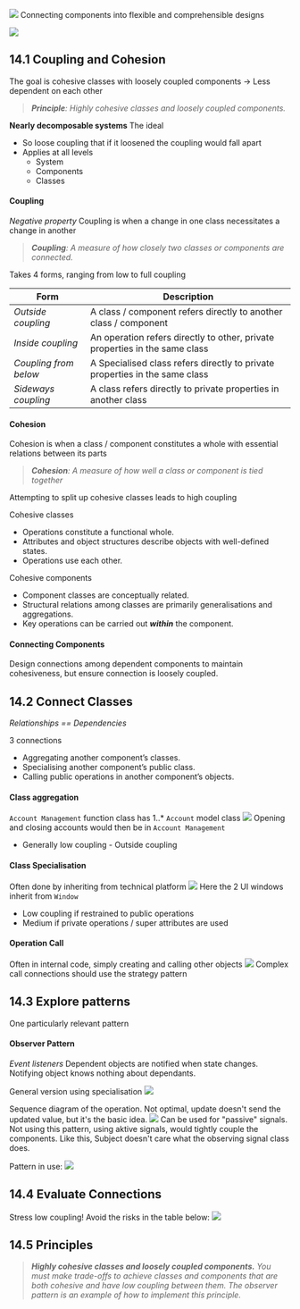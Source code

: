 ![](Pasted%20image%2020230928161250.png)
Connecting components into flexible and comprehensible designs

![](Pasted%20image%2020230928162912.png)

## 14.1 Coupling and Cohesion
The goal is cohesive classes with loosely coupled components -> Less dependent on each other
>***Principle**: Highly cohesive classes and loosely coupled components.*

**Nearly decomposable systems**
The ideal
- So loose coupling that if it loosened the coupling would fall apart
- Applies at all levels
	- System
	- Components
	- Classes

#### Coupling
*Negative property*
Coupling is when a change in one class necessitates a change in another
>***Coupling**: A measure of how closely two classes or components are connected.*

Takes 4 forms, ranging from low to full coupling

| Form                  | Description                                                                 |
| --------------------- | --------------------------------------------------------------------------- |
| *Outside coupling*    | A class / component refers directly to another class / component            |
| *Inside coupling*     | An operation refers directly to other, private properties in the same class |
| *Coupling from below* | A Specialised class refers directly to private properties in the same class |
| *Sideways coupling*   | A class refers directly to private properties in another class              | 

#### Cohesion
Cohesion is when a class / component constitutes a whole with essential relations between its parts
>***Cohesion**: A measure of how well a class or component is tied together*

Attempting to split up cohesive classes leads to high coupling

Cohesive classes
- Operations constitute a functional whole.
- Attributes and object structures describe objects with well-defined states.
- Operations use each other.

Cohesive components
- Component classes are conceptually related.
- Structural relations among classes are primarily generalisations and aggregations.
- Key operations can be carried out ***within*** the component.

#### Connecting Components
Design connections among dependent components to maintain cohesiveness, but ensure connection is loosely coupled.

## 14.2 Connect Classes
*Relationships == Dependencies*

3 connections
- Aggregating another component’s classes.
- Specialising another component’s public class.
- Calling public operations in another component’s objects.

#### Class aggregation
`Account Management` function class has 1..\* `Account` model class
![](Pasted%20image%2020230928163229.png)
Opening and closing accounts would then be in `Account Management`
- Generally low coupling - Outside coupling

#### Class Specialisation
Often done by inheriting from technical platform
![](Pasted%20image%2020230928163455.png)
Here the 2 UI windows inherit from `Window`
- Low coupling if restrained to public operations
- Medium if private operations / super attributes are used

#### Operation Call
Often in internal code, simply creating and calling other objects
![](Pasted%20image%2020230928163800.png)
Complex call connections should use the strategy pattern

## 14.3 Explore patterns
One particularly relevant pattern

#### Observer Pattern
*Event listeners*
Dependent objects are notified when state changes. Notifying object knows nothing about dependants.

General version using specialisation
![](Pasted%20image%2020230928164326.png)

Sequence diagram of the operation. Not optimal, update doesn't send the updated value, but it's the basic idea.
![](Pasted%20image%2020230928164149.png)
Can be used for "passive" signals. Not using this pattern, using aktive signals, would tightly couple the components. Like this, Subject doesn't care what the observing signal class does.

Pattern in use:
![](Pasted%20image%2020230928165010.png)

## 14.4 Evaluate Connections
Stress low coupling!
Avoid the risks in the table below:
![](Pasted%20image%2020230928165118.png)

## 14.5 Principles
>***Highly cohesive classes and loosely coupled components.** You must make trade-offs to achieve classes and components that are both cohesive and have low coupling between them. The observer pattern is an example of how to implement this principle.*